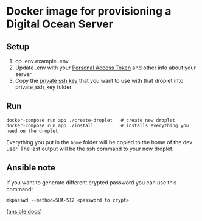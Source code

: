 # Docker image for provisioning a Digital Ocean Server

## Setup

1. cp .env.example .env
1. Update .env with your [Personal Access Token](https://cloud.digitalocean.com/settings/applications) and other info about your server
1. Copy the [private ssh key](https://cloud.digitalocean.com/settings/security) that you want to use with that droplet into private_ssh_key folder

## Run

    docker-compose run app ./create-droplet   # create new droplet
    docker-compose run app ./install          # installs everything you need on the droplet

Everything you put in the `home` folder will be copied to the home of the dev user.
The last output will be the ssh command to your new droplet.

## Ansible note

If you want to generate different crypted password you can use this command:

    mkpasswd --method=SHA-512 <password to crypt>

([ansible docs](http://docs.ansible.com/faq.html#how-do-i-generate-crypted-passwords-for-the-user-module))
